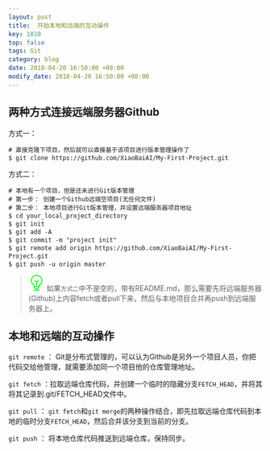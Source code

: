 ```yaml
---
layout: post
title:  开始本地和远端的互动操作
key: 1010
top: false
tags: Git
category: blog
date: 2018-04-20 16:50:00 +08:00
modify_date: 2018-04-20 16:50:00 +08:00
---
```


## 两种方式连接远端服务器Github

方式一：

```
# 直接克隆下项目，然后就可以直接基于该项目进行版本管理操作了
$ git clone https://github.com/XiaoBaiAI/My-First-Project.git
```

方式二：

```
# 本地有一个项目，但是还未进行Git版本管理
# 第一步： 创建一个Github远端空项目(无任何文件)
# 第二步： 本地项目进行Git版本管理，并设置远端服务器项目地址
$ cd your_local_project_directory
$ git init
$ git add -A
$ git commit -m "project init"
$ git remote add origin https://github.com/XiaoBaiAI/My-First-Project.git
$ git push -u origin master
```

> ![注意](https://github.com/yicm/Images/blob/master/common/tip_32.png?raw=true) 如果`方式二`中不是空的，带有README.md，那么需要先将远端服务器(Github)上内容fetch或者pull下来，然后与本地项目合并再push到远端服务器上。

## 本地和远端的互动操作

`git remote` ： Git是分布式管理的，可以认为Github是另外一个项目人员，你把代码交给他管理，就需要添加同一个项目他的仓库管理地址。

`git fetch` ：拉取远端仓库代码，并创建一个临时的隐藏分支`FETCH_HEAD`，并将其将其记录到.git/FETCH_HEAD文件中。

`git pull` ： `git fetch`和`git merge`的两种操作结合，即先拉取远端仓库代码到本地的临时分支`FETCH_HEAD`，然后合并该分支到当前的分支。

`git push` ： 将本地仓库代码推送到远端仓库，保持同步。



